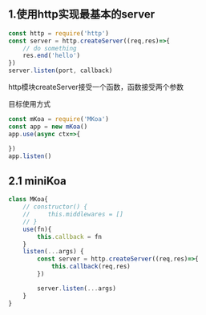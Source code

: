 ## 1.使用http实现最基本的server
```javascript
const http = require('http')
const server = http.createServer((req,res)=>{
    // do something
    res.end('hello')
})
server.listen(port, callback)
```
http模块createServer接受一个函数，函数接受两个参数

目标使用方式
```javascript
const mKoa = require('MKoa')
const app = new mKoa()
app.use(async ctx=>{

})
app.listen()
```

## 2.1 miniKoa

```javascript
class MKoa{
    // constructor() {
    //     this.middlewares = []
    // }
    use(fn){
        this.callback = fn
    }
    listen(...args) {
        const server = http.createServer((req,res)=>{
            this.callback(req,res)
        })

        server.listen(...args)
    }
}
```